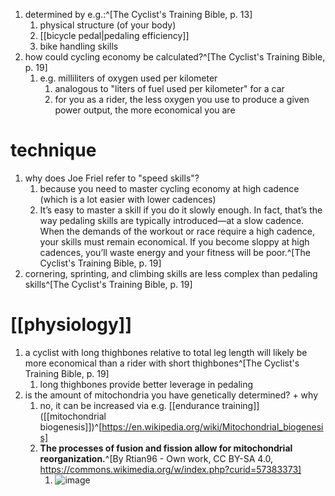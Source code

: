 1. determined by e.g.:^[The Cyclist's Training Bible, p. 13]
	1. physical structure (of your body)
	2. [[bicycle pedal|pedaling efficiency]]
	3. bike handling skills
2. how could cycling economy be calculated?^[The Cyclist's Training Bible, p. 19]
	1. e.g. milliliters of oxygen used per kilometer
		1. analogous to "liters of fuel used per kilometer" for a car
		2. for you as a rider, the less oxygen you use to produce a given power output, the more economical you are
# technique
1. why does Joe Friel refer to "speed skills"?
	1. because you need to master cycling economy at high cadence (which is a lot easier with lower cadences)
	2. It’s easy to master a skill if you do it slowly enough. In fact, that’s the way pedaling skills are typically introduced—at a slow cadence. When the demands of the workout or race require a high cadence, your skills must remain economical. If you become sloppy at high cadences, you’ll waste energy and your fitness will be poor.^[The Cyclist's Training Bible, p. 19]
2. cornering, sprinting, and climbing skills are less complex than pedaling skills^[The Cyclist's Training Bible, p. 19]
# [[physiology]]
1. a cyclist with long thighbones relative to total leg length will likely be more economical than a rider with short thighbones^[The Cyclist's Training Bible, p. 19]
	1. long thighbones provide better leverage in pedaling
2. is the amount of mitochondria you have genetically determined? + why
	1. no, it can be increased via e.g. [[endurance training]] ([[mitochondrial biogenesis]])^[https://en.wikipedia.org/wiki/Mitochondrial_biogenesis]
	2. **The processes of fusion and fission allow for mitochondrial reorganization.**^[By Rtian96 - Own work, CC BY-SA 4.0, https://commons.wikimedia.org/w/index.php?curid=57383373]
		1. ![image](https://upload.wikimedia.org/wikipedia/commons/thumb/b/b9/Mitochondrial_Fission_and_Fusion_.png/640px-Mitochondrial_Fission_and_Fusion_.png)